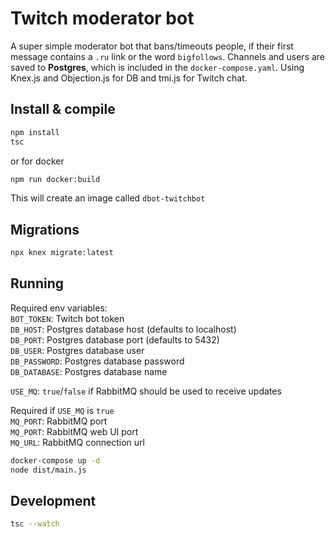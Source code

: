 # Twitch moderator bot

A super simple moderator bot that bans/timeouts people, if their first message contains a `.ru` link or the word `bigfollows`. Channels and users are saved to __Postgres__, which is included in the `docker-compose.yaml`. Using Knex.js and Objection.js for DB and tmi.js for Twitch chat.

## Install & compile
```bash
npm install
tsc
```

or for docker
```bash
npm run docker:build
```

This will create an image called `dbot-twitchbot`

## Migrations
```bash
npx knex migrate:latest
```

## Running
Required env variables:  
`BOT_TOKEN`: Twitch bot token  
`DB_HOST`: Postgres database host (defaults to localhost)  
`DB_PORT`: Postgres database port (defaults to 5432)  
`DB_USER`: Postgres database user  
`DB_PASSWORD`: Postgres database password  
`DB_DATABASE`: Postgres database name  

`USE_MQ`: `true`/`false` if RabbitMQ should be used to receive updates

Required if `USE_MQ` is `true`  
`MQ_PORT`: RabbitMQ port  
`MQ_PORT`: RabbitMQ web UI port  
`MQ_URL`: RabbitMQ connection url  

```bash
docker-compose up -d
node dist/main.js
```

## Development
```bash
tsc --watch
```
